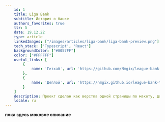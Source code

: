 ```yaml
---
    id: 1
    title: Liga Bank
    subtitle: История о банке
    authors_favorites: true
    ttr: 5
    date: 19.12.22
    type: article
    linkedImages: ["/images/articles/liga-bank/liga-bank-preview.png"]
    tech_stack: ['Typescript', 'React']
    backgroundColor: ["#0057FF"]
    color: ["#FFFFFF"]
    useful_links: [
        {
            name: 'Гитхаб', url: 'https://github.com/Nmgix/league-bank-ts'
        },
        {
            name: 'Деплой', url: 'https://nmgix.github.io/league-bank-ts/'
        }
    ]
    description: Проект сделан как верстка одной страницы по макету, дальше додумывался дизайн и сама верстка. Впоследствии получилось сделать основную страницу и ЛК.
    locale: ru
---
```


<b>пока здесь моковое описание</b>
